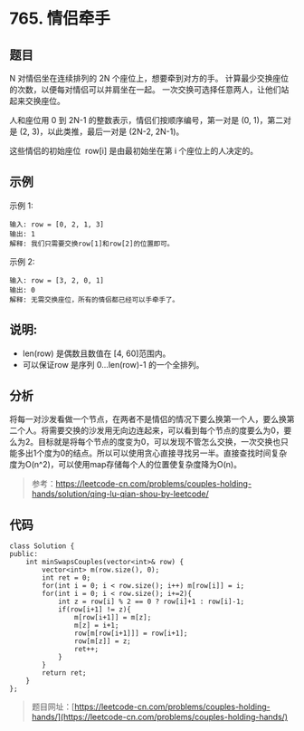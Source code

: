 # 765. 情侣牵手

## 题目

N 对情侣坐在连续排列的 2N 个座位上，想要牵到对方的手。 计算最少交换座位的次数，以便每对情侣可以并肩坐在一起。 一次交换可选择任意两人，让他们站起来交换座位。

人和座位用 0 到 2N-1 的整数表示，情侣们按顺序编号，第一对是 (0, 1)，第二对是 (2, 3)，以此类推，最后一对是 (2N-2, 2N-1)。

这些情侣的初始座位  row[i] 是由最初始坐在第 i 个座位上的人决定的。

## 示例

示例 1:
	
	输入: row = [0, 2, 1, 3]
	输出: 1
	解释: 我们只需要交换row[1]和row[2]的位置即可。

示例 2:

	输入: row = [3, 2, 0, 1]
	输出: 0
	解释: 无需交换座位，所有的情侣都已经可以手牵手了。

## 说明:

* len(row) 是偶数且数值在 [4, 60]范围内。
* 可以保证row 是序列 0...len(row)-1 的一个全排列。

## 分析

将每一对沙发看做一个节点，在两者不是情侣的情况下要么换第一个人，要么换第二个人。将需要交换的沙发用无向边连起来，可以看到每个节点的度要么为0，要么为2。目标就是将每个节点的度变为0，可以发现不管怎么交换，一次交换也只能多出1个度为0的结点。所以可以使用贪心直接寻找另一半。直接查找时间复杂度为O(n^2)，可以使用map存储每个人的位置使复杂度降为O(n)。

> 参考：https://leetcode-cn.com/problems/couples-holding-hands/solution/qing-lu-qian-shou-by-leetcode/

## 代码
	
	class Solution {
	public:
	    int minSwapsCouples(vector<int>& row) {
	        vector<int> m(row.size(), 0);
	        int ret = 0;
	        for(int i = 0; i < row.size(); i++) m[row[i]] = i;
	        for(int i = 0; i < row.size(); i+=2){
	            int z = row[i] % 2 == 0 ? row[i]+1 : row[i]-1;
	            if(row[i+1] != z){
	                m[row[i+1]] = m[z];
	                m[z] = i+1;
	                row[m[row[i+1]]] = row[i+1];
	                row[m[z]] = z;
	                ret++;
	            }
	        }
	        return ret;
	    }
	};

> 题目网址：[https://leetcode-cn.com/problems/couples-holding-hands/](https://leetcode-cn.com/problems/couples-holding-hands/)
